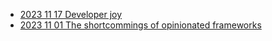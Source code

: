 - [2023 11 17   Developer joy](public/2023-11-17-developer-joy.html)
- [2023 11 01   The shortcommings of opinionated frameworks](public/2023-11-01-The-shortcommings-of-opinionated-frameworks.html)
